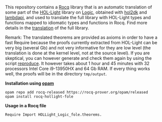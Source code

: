 This repository contains a [Rocq](https://coq.inria.fr/) library that is an automatic translation of some part of the [HOL-Light](https://github.com/jrh13/hol-light) library on [Logic](https://github.com/jrh13/hol-light/blob/master/Logic/make.ml), obtained with [hol2dk](https://github.com/Deducteam/hol2dk) and [lambdapi](https://github.com/Deducteam/lambdapi), and used to translate the full library with HOL-Light types and functions mapped to idiomatic types and functions in Rocq. Find more details in the [translation](https://github.com/Deducteam/coq-hol-light-Logic2) of the full library.

Remark: The translated theorems are provided as axioms in order to have a fast Require because the proofs currently extracted from HOL-Light can be very big (several Gb) and not very informative for they are low level (the translation is done at the kernel level, not at the source level). If you are skeptical, you can however generate and check them again by using the script [reproduce](https://github.com/Deducteam/rocq-hollight-fole/blob/main/reproduce). It however takes about 1 hour and 45 minutes with 32 processors Intel Core i9-13950HX and 64 Gb RAM. If every thing works well, the proofs will be in the directory `tmp/output`.

**Installation using [opam](https://opam.ocaml.org/)**

```
opam repo add rocq-released https://rocq-prover.org/opam/released
opam install rocq-hollight-fole
```

**Usage in a Rocq file**

```
Require Import HOLLight_Logic_fole.theorems.
```
